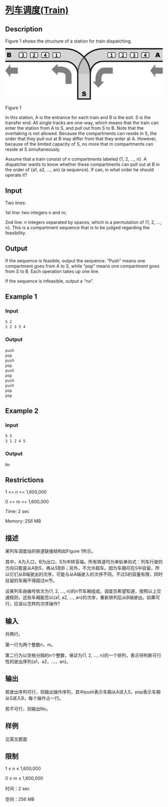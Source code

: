 # [列车调度(Train)](https://dsa.cs.tsinghua.edu.cn/oj/problem.shtml?id=1145)

## Description

Figure 1 shows the structure of a station for train dispatching.

![img](https://github.com/captainwong/DSA/blob/master/PA/PA2_1_Train/1.png?raw=true)

Figure 1

In this station, A is the entrance for each train and B is the exit. S is the transfer end. All single tracks are one-way, which means that the train can enter the station from A to S, and pull out from S to B. Note that the overtaking is not allowed. Because the compartments can reside in S, the order that they pull out at B may differ from that they enter at A. However, because of the limited capacity of S, no more that m compartments can reside at S simultaneously.

Assume that a train consist of n compartments labeled {1, 2, …, n}. A dispatcher wants to know whether these compartments can pull out at B in the order of {a1, a2, …, an} (a sequence). If can, in what order he should operate it?

## Input

Two lines:

1st line: two integers n and m;

2nd line: n integers separated by spaces, which is a permutation of {1, 2, …, n}. This is a compartment sequence that is to be judged regarding the feasibility.

## Output

If the sequence is feasible, output the sequence. “Push” means one compartment goes from A to S, while “pop” means one compartment goes from S to B. Each operation takes up one line.

If the sequence is infeasible, output a “no”.

## Example 1

### Input

```
5 2
1 2 3 5 4
```

### Output

```
push
pop
push
pop
push
pop
push
push
pop
pop
```

## Example 2

### Input

```
5 5
3 1 2 4 5
```

### Output

```
No
```

## Restrictions

1 <= n <= 1,600,000

0 <= m <= 1,600,000

Time: 2 sec

Memory: 256 MB

## 描述

某列车调度站的铁道联接结构如Figure 1所示。

其中，A为入口，B为出口，S为中转盲端。所有铁道均为单轨单向式：列车行驶的方向只能是从A到S，再从S到B；另外，不允许超车。因为车厢可在S中驻留，所以它们从B端驶出的次序，可能与从A端驶入的次序不同。不过S的容量有限，同时驻留的车厢不得超过m节。

设某列车由编号依次为{1, 2, ..., n}的n节车厢组成。调度员希望知道，按照以上交通规则，这些车厢能否以{a1, a2, ..., an}的次序，重新排列后从B端驶出。如果可行，应该以怎样的次序操作?

## 输入

共两行。

第一行为两个整数n，m。

第二行为以空格分隔的n个整数，保证为{1, 2, ..., n}的一个排列，表示待判断可行性的驶出序列{a1，a2，...，an}。

## 输出

若驶出序列可行，则输出操作序列，其中push表示车厢从A进入S，pop表示车厢从S进入B，每个操作占一行。

若不可行，则输出No。

## 样例

见英文题面

## 限制

1 ≤ n ≤ 1,600,000

0 ≤ m ≤ 1,600,000

时间：2 sec

空间：256 MB